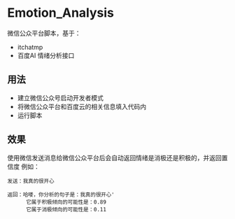 # Emotion_Analysis
微信公众平台脚本，基于：
+ itchatmp
+ 百度AI 情绪分析接口

## 用法
- 建立微信公众号启动开发者模式
- 将微信公众平台和百度云的相关信息填入代码内
- 运行脚本

## 效果
使用微信发送消息给微信公众平台后会自动返回情绪是消极还是积极的，并返回置信度
例如：
```
发送：我真的很开心
```

```
返回：哈喽，你分析的句子是：我真的很开心'
      它属于积极倾向的可能性是：0.89
      它属于消极倾向的可能性是：0.11
```